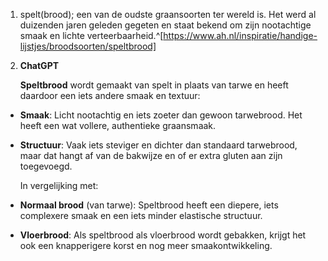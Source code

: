 1. spelt(brood); een van de oudste graansoorten ter wereld is. Het werd al duizenden jaren geleden gegeten en staat bekend om zijn nootachtige smaak en lichte verteerbaarheid.^[https://www.ah.nl/inspiratie/handige-lijstjes/broodsoorten/speltbrood]
2. **ChatGPT**
   
   **Speltbrood** wordt gemaakt van spelt in plaats van tarwe en heeft daardoor een iets andere smaak en textuur:

- **Smaak**: Licht nootachtig en iets zoeter dan gewoon tarwebrood. Het heeft een wat vollere, authentieke graansmaak.
- **Structuur**: Vaak iets steviger en dichter dan standaard tarwebrood, maar dat hangt af van de bakwijze en of er extra gluten aan zijn toegevoegd.
  
  In vergelijking met:

- **Normaal brood** (van tarwe): Speltbrood heeft een diepere, iets complexere smaak en een iets minder elastische structuur.
- **Vloerbrood**: Als speltbrood als vloerbrood wordt gebakken, krijgt het ook een knapperigere korst en nog meer smaakontwikkeling.